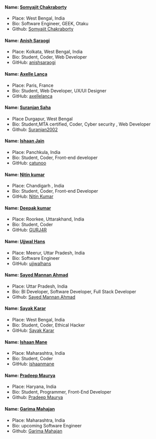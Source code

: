 #### Name: [Somyajit Chakraborty](https://github.com/Samsomyajit)
- Place: West Bengal, India
- Bio: Software Engineer, GEEK, Otaku
- Github: [Somyajit Chakraborty](https://github.com/Samsomyajit)

#### Name: [Anish Saraogi](https://github.com/anishsaraogi)
- Place: Kolkata, West Bengal, India
- Bio: Student, Coder, Web Developer
- GitHub: [anishsaraogi](https://github.com/anishsaraogi)

#### Name: [Axelle Lança](https://github.com/axellelanca)
- Place: Paris, France
- Bio: Student, Web Developer, UX/UI Designer
- GitHub: [axellelanca](https://github.com/axellelanca)

#### Name: [Suranjan Saha](https://github.com/Suranjan2002)
- Place Durgapur, West Bengal
- Bio: Student,MTA certified, Coder, Cyber security , Web Developer
- Github: [Suranjan2002](https://github.com/Suranjan2002)

#### Name: [Ishaan Jain](https://github.com/catunoo)
- Place: Panchkula, India
- Bio: Student, Coder, Front-end developer
- GitHub: [catunoo](https://github.com/catunoo)

#### Name: [Nitin kumar](https://github.com/capt-doki)
- Place: Chandigarh , India
- Bio: Student, Coder, Front-end Developer
- GitHub: [Nitin Kumar](https://github.com/capt-doki)

#### Name: [Deepak kumar](https://github.com/GURJ4R)
- Place: Roorkee, Uttarakhand, India
- Bio: Student, Coder
- GitHub: [GURJ4R](https://github.com/GURJ4R)

#### Name: [Ujjwal Hans](https://github.com/ujjwalhans)
- Place: Meerur, Uttar Pradesh, India
- Bio: Software Engineer
- GitHub: [ujjwalhans](https://github.com/ujjwalhans)

#### Name: [Sayed Mannan Ahmad](https://github.com/MannanAhmad)
- Place: Uttar Pradesh, India
- Bio: BI Developer, Software Developer, Full Stack Developer
- Github: [Sayed Mannan Ahmad](https://github.com/MannanAhmad)

#### Name: [Sayak Karar](https://github.com/Sayak-Karar-2581)
- Place: West Bengal, India
- Bio: Student, Coder, Ethical Hacker
- GitHub: [Sayak Karar](https://github.com/Sayak-Karar-2581)


#### Name: [Ishaan Mane](https://github.com/ishaanmane)
- Place: Maharashtra, India
- Bio: Student, Coder
- GitHub: [ishaanmane](https://github.com/ishaanmane)


#### Name: [Pradeep Maurya](https://github.com/mauryapradeep)
- Place: Haryana, India
- Bio: Student, Programmer, Front-End Developer 
- Github: [Pradeep Maurya](https://github.com/mauryapradeep)

#### Name: [Garima Mahajan](https://github.com/GarimaMahajan20)
- Place: Maharashtra, India
- Bio: upcoming Software Engineer
- Github: [Garima Mahajan](https://github.com/GarimaMahajan20)
